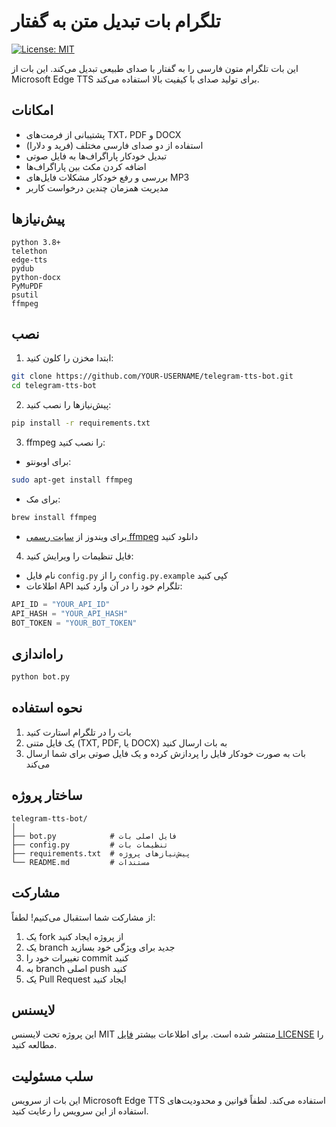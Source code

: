 # تلگرام بات تبدیل متن به گفتار
[![License: MIT](https://img.shields.io/badge/License-MIT-yellow.svg)](https://opensource.org/licenses/MIT)

این بات تلگرام متون فارسی را به گفتار با صدای طبیعی تبدیل می‌کند. این بات از Microsoft Edge TTS برای تولید صدای با کیفیت بالا استفاده می‌کند.

## امکانات
- پشتیبانی از فرمت‌های TXT، PDF و DOCX
- استفاده از دو صدای فارسی مختلف (فرید و دلارا)
- تبدیل خودکار پاراگراف‌ها به فایل صوتی
- اضافه کردن مکث بین پاراگراف‌ها
- بررسی و رفع خودکار مشکلات فایل‌های MP3
- مدیریت همزمان چندین درخواست کاربر

## پیش‌نیازها
```
python 3.8+
telethon
edge-tts
pydub
python-docx
PyMuPDF
psutil
ffmpeg
```

## نصب
1. ابتدا مخزن را کلون کنید:
```bash
git clone https://github.com/YOUR-USERNAME/telegram-tts-bot.git
cd telegram-tts-bot
```

2. پیش‌نیازها را نصب کنید:
```bash
pip install -r requirements.txt
```

3. ffmpeg را نصب کنید:
- برای اوبونتو:
```bash
sudo apt-get install ffmpeg
```
- برای مک:
```bash
brew install ffmpeg
```
- برای ویندوز از [سایت رسمی ffmpeg](https://ffmpeg.org/download.html) دانلود کنید

4. فایل تنظیمات را ویرایش کنید:
- نام فایل `config.py` را از `config.py.example` کپی کنید
- اطلاعات API تلگرام خود را در آن وارد کنید:
```python
API_ID = "YOUR_API_ID"
API_HASH = "YOUR_API_HASH"
BOT_TOKEN = "YOUR_BOT_TOKEN"
```

## راه‌اندازی
```bash
python bot.py
```

## نحوه استفاده
1. بات را در تلگرام استارت کنید
2. یک فایل متنی (TXT, PDF, یا DOCX) به بات ارسال کنید
3. بات به صورت خودکار فایل را پردازش کرده و یک فایل صوتی برای شما ارسال می‌کند

## ساختار پروژه
```
telegram-tts-bot/
│
├── bot.py            # فایل اصلی بات
├── config.py         # تنظیمات بات
├── requirements.txt  # پیش‌نیازهای پروژه
└── README.md         # مستندات
```

## مشارکت
از مشارکت شما استقبال می‌کنیم! لطفاً:
1. یک fork از پروژه ایجاد کنید
2. یک branch جدید برای ویژگی خود بسازید
3. تغییرات خود را commit کنید
4. به branch اصلی push کنید
5. یک Pull Request ایجاد کنید

## لایسنس
این پروژه تحت لایسنس MIT منتشر شده است. برای اطلاعات بیشتر [فایل LICENSE](LICENSE) را مطالعه کنید.

## سلب مسئولیت
این بات از سرویس Microsoft Edge TTS استفاده می‌کند. لطفاً قوانین و محدودیت‌های استفاده از این سرویس را رعایت کنید.

